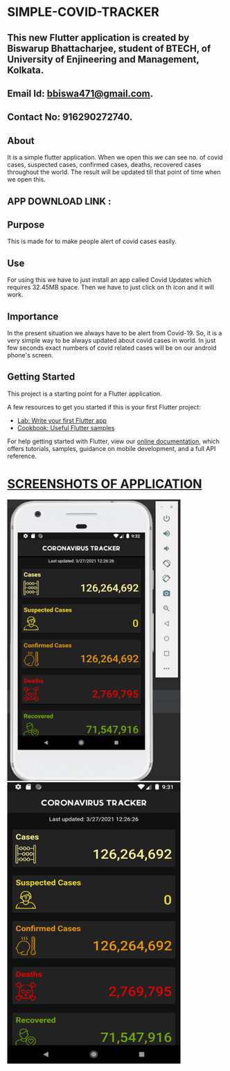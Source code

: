 # SIMPLE-COVID-TRACKER
## This new Flutter application is created by Biswarup Bhattacharjee, student of BTECH, of University of Enjineering and Management, Kolkata.
## Email Id: bbiswa471@gmail.com. 
## Contact No: 916290272740. 
## About 
It is a simple flutter application. When we open this we can see no. of covid cases, suspected cases, confirmed cases, deaths, recovered cases throughout the world. The result will be updated till that point of time when we open this.
## APP DOWNLOAD LINK : 
## Purpose
This is made for to make people alert of covid cases easily.
## Use
For using this we have to just install an app called Covid Updates which requires 32.45MB space. Then we have to just click on th icon and it will work. 
## Importance
In the present situation we always have to be alert from Covid-19. So, it is a very simple way to be always updated about covid cases in world. In just few seconds exact numbers of covid related cases will be on our android phone's screen. 
## Getting Started

This project is a starting point for a Flutter application.

A few resources to get you started if this is your first Flutter project:

- [Lab: Write your first Flutter app](https://flutter.dev/docs/get-started/codelab)
- [Cookbook: Useful Flutter samples](https://flutter.dev/docs/cookbook)

For help getting started with Flutter, view our
[online documentation](https://flutter.dev/docs), which offers tutorials,
samples, guidance on mobile development, and a full API reference.
# <u>SCREENSHOTS OF APPLICATION</u>
 <img src="SamplePicture.png"> &nbsp; &nbsp; &nbsp; <img src="Screenshot.png"> 






